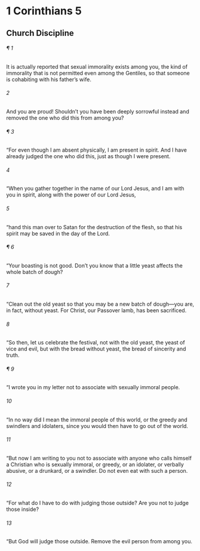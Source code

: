 # 1 Corinthians 5
## Church Discipline
###### ¶ 1
It is actually reported that sexual immorality exists among you, the kind of immorality that is not permitted even among the Gentiles, so that someone is cohabiting with his father’s wife.
###### 2
And you are proud! Shouldn’t you have been deeply sorrowful instead and removed the one who did this from among you?
###### ¶ 3
“For even though I am absent physically, I am present in spirit. And I have already judged the one who did this, just as though I were present.
###### 4
“When you gather together in the name of our Lord Jesus, and I am with you in spirit, along with the power of our Lord Jesus,
###### 5
“hand this man over to Satan for the destruction of the flesh, so that his spirit may be saved in the day of the Lord.
###### ¶ 6
“Your boasting is not good. Don’t you know that a little yeast affects the whole batch of dough?
###### 7
“Clean out the old yeast so that you may be a new batch of dough—you are, in fact, without yeast. For Christ, our Passover lamb, has been sacrificed.
###### 8
“So then, let us celebrate the festival, not with the old yeast, the yeast of vice and evil, but with the bread without yeast, the bread of sincerity and truth.
###### ¶ 9
“I wrote you in my letter not to associate with sexually immoral people.
###### 10
“In no way did I mean the immoral people of this world, or the greedy and swindlers and idolaters, since you would then have to go out of the world.
###### 11
“But now I am writing to you not to associate with anyone who calls himself a Christian who is sexually immoral, or greedy, or an idolater, or verbally abusive, or a drunkard, or a swindler. Do not even eat with such a person.
###### 12
“For what do I have to do with judging those outside? Are you not to judge those inside?
###### 13
“But God will judge those outside. Remove the evil person from among you.
